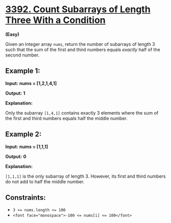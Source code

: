 # [3392. Count Subarrays of Length Three With a Condition](https://leetcode.com/problems/count-subarrays-of-length-three-with-a-condition/)

**(Easy)**

Given an integer array `nums`, return the number of subarrays of length 3 such that the sum of the first and third numbers equals *exactly* half of the second number.

## **Example 1:**

**Input:** **nums = [1,2,1,4,1]**

**Output:** **1**

**Explanation:**

Only the subarray `[1,4,1]` contains exactly 3 elements where the sum of the first and third numbers equals half the middle number.

## **Example 2:**

**Input:** **nums = [1,1,1]**

**Output:** **0**

**Explanation:**

`[1,1,1]` is the only subarray of length 3. However, its first and third numbers do not add to half the middle number.

## **Constraints:**

* `3 <= nums.length <= 100`
* `<font face="monospace">-100 <= nums[i] <= 100</font>`
